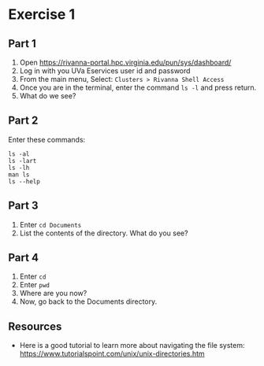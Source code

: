 # Exercise 1

## Part 1

1. Open https://rivanna-portal.hpc.virginia.edu/pun/sys/dashboard/ 
2. Log in with you UVa Eservices user id and password
3. From the main menu, Select: `Clusters > Rivanna Shell Access`
4. Once you are  in the terminal, enter the command `ls -l` and press return.
5. What do we see?

## Part 2

Enter these commands:

```
ls -al
ls -lart
ls -lh
man ls
ls --help
```

## Part 3

1. Enter `cd Documents`
2. List the contents of the directory.  What do you see?

## Part 4

1. Enter `cd`
2. Enter `pwd`
3. Where are you now?
4. Now, go back to the Documents directory.

## Resources

* Here is a good tutorial to learn more about navigating the file system: https://www.tutorialspoint.com/unix/unix-directories.htm
